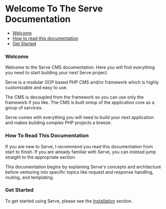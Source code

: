 # Welcome To The Serve Documentation

* [Welcome](#welcome)
* [How to read this documentation](#how-to-read-this-documentation)
* [Get Started](#get-started)

### Welcome
Welcome to the Serve CMS documentation. Here you will find everything you need to start building your next Serve project.

Serve is a modular OOP based PHP CMS and/or framework which is highly customizable and easy to use.

The CMS is decoupled from the framework so you can use only the framework if you like. The CMS is built ontop of the application core as a group of services.

Serve comes with everything you will need to build your next application and makes building complex PHP projects a breeze.

### How To Read This Documentation
If you are new to Serve, I recommend you read this documentation from start to finish. If you are already familiar with Serve, you can instead jump straight to the appropriate section.

This documentation begins by explaining Serve's concepts and architecture before venturing into specific topics like request and response handling, routing, and templating.

### Get Started
To get started using Serve, please see the [Installation](/getting-started/installation) section.